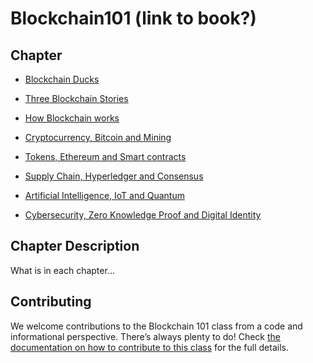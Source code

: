 # Blockchain101 (link to book?)

## Chapter       

- [Blockchain Ducks](https://github.com/bmos299/Blockchain101/tree/main/Blockchain%20Ducks)

- [Three Blockchain Stories](https://github.com/bmos299/Blockchain101/tree/main/Blockchain%20Ducks)

- [How Blockchain works](https://github.com/bmos299/Blockchain101/tree/main/Blockchain%20Ducks)

- [Cryptocurrency, Bitcoin and Mining](https://github.com/bmos299/Blockchain101/tree/main/Blockchain%20Ducks)

- [Tokens, Ethereum and Smart contracts](https://github.com/bmos299/Blockchain101/tree/main/Blockchain%20Ducks)
 
- [Supply Chain, Hyperledger and Consensus](https://github.com/bmos299/Blockchain101/tree/main/Blockchain%20Ducks)
 
- [Artificial Intelligence, IoT and Quantum](https://github.com/bmos299/Blockchain101/tree/main/Blockchain%20Ducks)

- [Cybersecurity, Zero Knowledge Proof and Digital Identity](https://github.com/bmos299/Blockchain101/tree/main/Blockchain%20Ducks)


## Chapter Description

What is in each chapter...
 
## Contributing

We welcome contributions to the Blockchain 101 class from a code and informational perspective.
There’s always plenty to do! Check [the documentation on how to contribute to this class](http://yahoo.com)
for the full details.
